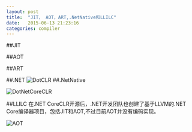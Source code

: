 ```yaml
---
layout: post
title:  "JIT， AOT，ART,.NetNative和LLILC"
date:   2015-06-13 21:23:16
categories: compiler
---
```


##JIT


##AOT


##ART

##.NET
![DotCLR](https://raw.githubusercontent.com/fstudio/Beaot/master/doc/Images/dotNet/CLR_diag.png)
##.NetNative

![DotNetCoreCLR](https://raw.githubusercontent.com/fcharlie/site-res/master/compilers/dotnativecoreclr.png)

##LLILC
在.NET CoreCLR开源后，.NET开发团队也创建了基于LLVM的.NET Core编译器项目，包括JIT和AOT,不过目前AOT并没有编码实现。

![AOT](https://raw.githubusercontent.com/dotnet/llilc/master/Documentation/Images/AOTArch.png)

